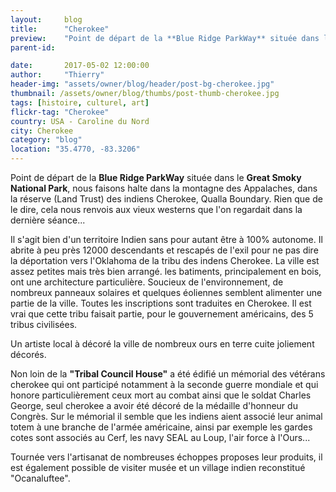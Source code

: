 ```yaml
---
layout:     blog
title:      "Cherokee"
preview:    "Point de départ de la **Blue Ridge ParkWay** située dans le **Great Smoky National Park**, nous faisons halte dans la montagne des Appalaches... "
parent-id:  

date:       2017-05-02 12:00:00
author:     "Thierry"
header-img: "assets/owner/blog/header/post-bg-cherokee.jpg"
thumbnail: /assets/owner/blog/thumbs/post-thumb-cherokee.jpg
tags: [histoire, culturel, art]
flickr-tag: "Cherokee"
country: USA - Caroline du Nord
city: Cherokee
category: "blog"
location: "35.4770, -83.3206"
---
```


Point de départ de la **Blue Ridge ParkWay** située dans le **Great Smoky National Park**, nous faisons halte dans la montagne des Appalaches, dans la réserve (Land Trust) des indiens Cherokee, Qualla Boundary. Rien que de le dire, cela nous renvois aux vieux westerns que l'on regardait dans la dernière séance...

Il s'agit bien d'un territoire Indien sans pour autant être à 100% autonome. Il abrite à peu près 12000 descendants et rescapés de l'exil pour ne pas dire la déportation vers l'Oklahoma de la tribu des indens Cherokee. La ville est assez petites mais très bien arrangé. les batiments, principalement en bois, ont une architecture particulière. Soucieux de l'environnement, de nombreux panneaux solaires et quelques éoliennes semblent alimenter une partie de la ville. Toutes les inscriptions sont traduites en Cherokee. Il est vrai que cette tribu faisait partie, pour le gouvernement américains, des 5 tribus civilisées.

Un artiste local à décoré la ville de nombreux ours en terre cuite joliement décorés. 

Non loin de la **"Tribal Council House"** a été édifié un mémorial des vétérans cherokee qui ont participé notamment à la seconde guerre mondiale et qui honore particulièrement ceux mort au combat ainsi que le soldat Charles George, seul cherokee a avoir été décoré de la médaille d'honneur du Congrès. Sur le mémorial il semble que les indiens aient associé leur animal totem à une branche de l'armée américaine, ainsi par exemple les gardes cotes sont associés au Cerf, les navy SEAL au Loup, l'air force à l'Ours...

Tournée vers l'artisanat de nombreuses échoppes proposes leur produits, il est également possible de visiter musée et un village indien reconstitué "Ocanaluftee". 